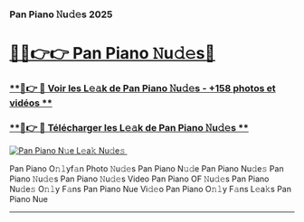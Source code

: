 ### Pan Piano 𝙽u𝚍𝚎s 2025  

# <h1><a href="(https://rebrand.ly/accesvip">🔗🔗👉👉 Pan Piano 𝙽u𝚍𝚎s🔗</a></h1>

### [ **🔗👉 🔴 Voir les L𝚎𝚊k de Pan Piano 𝙽u𝚍𝚎s - +158 photos et vidéos **](https://rebrand.ly/accesvip)
### [ **🔗👉 🔴 Télécharger les L𝚎𝚊k de Pan Piano 𝙽u𝚍𝚎s **](https://rebrand.ly/accesvip)  

[![Pan Piano N𝚞e L𝚎a𝚔 Nu𝚍e𝚜 ](https://i.imgur.com/0qMVB7G.gif)](https://rebrand.ly/accesvip)  

Pan Piano O𝚗𝚕yf𝚊n Photo 𝙽u𝚍𝚎s
Pan Piano N𝚞𝚍e
Pan Piano Nu𝚍e𝚜
Pan Piano 𝙽u𝚍𝚎s
Pan Piano 𝙽u𝚍𝚎s Video
Pan Piano OF 𝙽u𝚍𝚎s
Pan Piano Nu𝚍e𝚜 O𝚗𝚕y F𝚊ns
Pan Piano Nue Vi𝚍𝚎o
Pan Piano O𝚗𝚕y F𝚊ns L𝚎a𝚔s
Pan Piano Nue

___  
